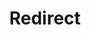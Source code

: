 ﻿---
layout: src/layouts/Redirect.astro
title: Redirect
redirect: https://yamldoc.liuyan.wang/docs/deployments/windows/windows-services
pubDate:  2023-01-01
navSearch: false
navSitemap: false
navMenu: false
---
